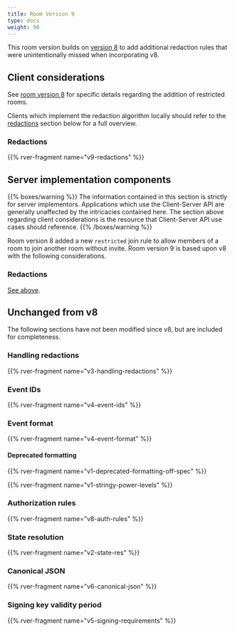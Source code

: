 ```yaml
---
title: Room Version 9
type: docs
weight: 90
---
```


This room version builds on [version 8](/rooms/v8) to add additional redaction
rules that were unintentionally missed when incorporating v8.

## Client considerations

See [room version 8](/rooms/v8) for specific details regarding the addition of
restricted rooms.

Clients which implement the redaction algorithm locally should refer to the
[redactions](#redactions) section below for a full overview.

### Redactions

{{% rver-fragment name="v9-redactions" %}}

## Server implementation components

{{% boxes/warning %}}
The information contained in this section is strictly for server
implementors. Applications which use the Client-Server API are generally
unaffected by the intricacies contained here. The section above
regarding client considerations is the resource that Client-Server API
use cases should reference.
{{% /boxes/warning %}}

Room version 8 added a new `restricted` join rule to allow members of a room
to join another room without invite. Room version 9 is based upon v8 with the
following considerations.

### Redactions

[See above](#redactions).

## Unchanged from v8

The following sections have not been modified since v8, but are included for
completeness.

### Handling redactions

{{% rver-fragment name="v3-handling-redactions" %}}

### Event IDs

{{% rver-fragment name="v4-event-ids" %}}

### Event format

{{% rver-fragment name="v4-event-format" %}}

#### Deprecated formatting

{{% rver-fragment name="v1-deprecated-formatting-off-spec" %}}

{{% rver-fragment name="v1-stringy-power-levels" %}}

### Authorization rules

{{% rver-fragment name="v8-auth-rules" %}}

### State resolution

{{% rver-fragment name="v2-state-res" %}}

### Canonical JSON

{{% rver-fragment name="v6-canonical-json" %}}

### Signing key validity period

{{% rver-fragment name="v5-signing-requirements" %}}
